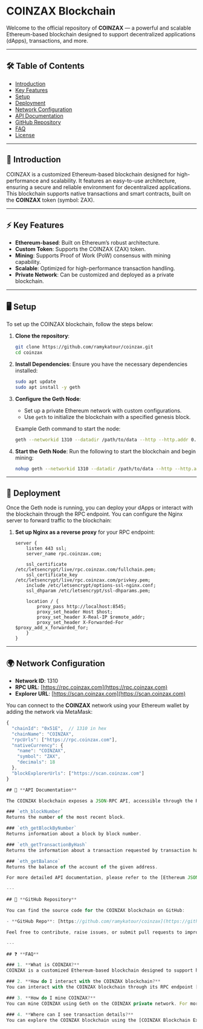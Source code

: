 # COINZAX Blockchain

Welcome to the official repository of **COINZAX** — a powerful and scalable Ethereum-based blockchain designed to support decentralized applications (dApps), transactions, and more.

---

## 🛠️ **Table of Contents**

- [Introduction](#introduction)
- [Key Features](#key-features)
- [Setup](#setup)
- [Deployment](#deployment)
- [Network Configuration](#network-configuration)
- [API Documentation](#api-documentation)
- [GitHub Repository](#github-repository)
- [FAQ](#faq)
- [License](#license)

---

## 📌 **Introduction**

COINZAX is a customized Ethereum-based blockchain designed for high-performance and scalability. It features an easy-to-use architecture, ensuring a secure and reliable environment for decentralized applications. This blockchain supports native transactions and smart contracts, built on the **COINZAX** token (symbol: ZAX).

---

## ⚡ **Key Features**

- **Ethereum-based**: Built on Ethereum’s robust architecture.
- **Custom Token**: Supports the COINZAX (ZAX) token.
- **Mining**: Supports Proof of Work (PoW) consensus with mining capability.
- **Scalable**: Optimized for high-performance transaction handling.
- **Private Network**: Can be customized and deployed as a private blockchain.

---

## 🖥️ **Setup**

To set up the COINZAX blockchain, follow the steps below:

1. **Clone the repository**:
    ```bash
    git clone https://github.com/ramykatour/coinzax.git
    cd coinzax
    ```

2. **Install Dependencies**:
    Ensure you have the necessary dependencies installed:
    ```bash
    sudo apt update
    sudo apt install -y geth
    ```

3. **Configure the Geth Node**:
    - Set up a private Ethereum network with custom configurations.
    - Use `geth` to initialize the blockchain with a specified genesis block.

    Example Geth command to start the node:
    ```bash
    geth --networkid 1310 --datadir /path/to/data --http --http.addr 0.0.0.0 --http.port 8545 --http.api web3,eth,net,debug,miner --mine --miner.threads 1
    ```

4. **Start the Geth Node**:
    Run the following to start the blockchain and begin mining:
    ```bash
    nohup geth --networkid 1310 --datadir /path/to/data --http --http.addr 0.0.0.0 --http.port 8545 --http.api web3,eth,net,debug,miner --mine --miner.threads 1 &
    ```

---

## 🚀 **Deployment**

Once the Geth node is running, you can deploy your dApps or interact with the blockchain through the RPC endpoint. You can configure the Nginx server to forward traffic to the blockchain:

1. **Set up Nginx as a reverse proxy** for your RPC endpoint:
    ```nginx
    server {
        listen 443 ssl;
        server_name rpc.coinzax.com;

        ssl_certificate /etc/letsencrypt/live/rpc.coinzax.com/fullchain.pem;
        ssl_certificate_key /etc/letsencrypt/live/rpc.coinzax.com/privkey.pem;
        include /etc/letsencrypt/options-ssl-nginx.conf;
        ssl_dhparam /etc/letsencrypt/ssl-dhparams.pem;

        location / {
            proxy_pass http://localhost:8545;
            proxy_set_header Host $host;
            proxy_set_header X-Real-IP $remote_addr;
            proxy_set_header X-Forwarded-For $proxy_add_x_forwarded_for;
        }
    }
    ```

---

## 🌍 **Network Configuration**

- **Network ID**: 1310
- **RPC URL**: [https://rpc.coinzax.com](https://rpc.coinzax.com)
- **Explorer URL**: [https://scan.coinzax.com](https://scan.coinzax.com)

You can connect to the **COINZAX** network using your Ethereum wallet by adding the network via MetaMask:

```javascript
{
  "chainId": "0x51E",  // 1310 in hex
  "chainName": "COINZAX",
  "rpcUrls": ["https://rpc.coinzax.com"],
  "nativeCurrency": {
    "name": "COINZAX",
    "symbol": "ZAX",
    "decimals": 18
  },
  "blockExplorerUrls": ["https://scan.coinzax.com"]
}

## 📜 **API Documentation**

The COINZAX blockchain exposes a JSON-RPC API, accessible through the RPC endpoint [https://rpc.coinzax.com](https://rpc.coinzax.com). The following methods are available:

### `eth_blockNumber`
Returns the number of the most recent block.

### `eth_getBlockByNumber`
Returns information about a block by block number.

### `eth_getTransactionByHash`
Returns the information about a transaction requested by transaction hash.

### `eth_getBalance`
Returns the balance of the account of the given address.

For more detailed API documentation, please refer to the [Ethereum JSON-RPC documentation](https://eth.wiki/json-rpc/API).

---

## 📂 **GitHub Repository**

You can find the source code for the COINZAX blockchain on GitHub:

- **GitHub Repo**: [https://github.com/ramykatour/coinzax](https://github.com/ramykatour/coinzax)

Feel free to contribute, raise issues, or submit pull requests to improve the COINZAX blockchain.

---

## ❓ **FAQ**

### 1. **What is COINZAX?**
COINZAX is a customized Ethereum-based blockchain designed to support high-performance decentralized applications (dApps) and transactions. It features its native token, **ZAX**, and is built to offer scalable solutions.

### 2. **How do I interact with the COINZAX blockchain?**
You can interact with the COINZAX blockchain through its RPC endpoint [https://rpc.coinzax.com](https://rpc.coinzax.com) using Web3.js or by connecting your Ethereum wallet (e.g., MetaMask).

### 3. **How do I mine COINZAX?**
You can mine COINZAX using Geth on the COINZAX private network. For more information, see the [Setup](#setup) section.

### 4. **Where can I see transaction details?**
You can explore the COINZAX blockchain using the [COINZAX Blockchain Explorer](https://scan.coinzax.com).
